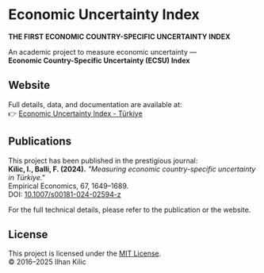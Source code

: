 # Economic Uncertainty Index

**THE FIRST ECONOMIC COUNTRY-SPECIFIC UNCERTAINTY INDEX**

An academic project to measure economic uncertainty —  
**Economic Country-Specific Uncertainty (ECSU) Index**

## Website

Full details, data, and documentation are available at:  
👉 [Economic Uncertainty Index - Türkiye](https://www.policyuncertainty.com/turkiye_index.html)

## Publications

This project has been published in the prestigious journal:  
**Kilic, I., Balli, F. (2024).** *"Measuring economic country-specific uncertainty in Türkiye."*  
Empirical Economics, 67, 1649–1689.  
DOI: [10.1007/s00181-024-02594-z](https://doi.org/10.1007/s00181-024-02594-z)

For the full technical details, please refer to the publication or the website.

## License

This project is licensed under the [MIT License](LICENSE).  
© 2016–2025 Ilhan Kilic

